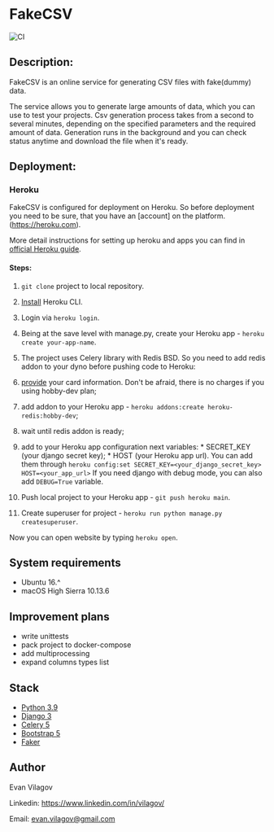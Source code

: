 # FakeCSV
![CI](https://github.com/vilagov/fake-csv/workflows/FakeCSV%20CI/badge.svg)

## Description:
FakeCSV is an online service for generating CSV files with fake(dummy) data.

The service allows you to generate large amounts of data, which you can use to test your projects.
Csv generation process takes from a second to several minutes, depending on the specified parameters and the required amount of data. Generation runs in the background and you can check status anytime and download the file when it's ready.

## Deployment:

### Heroku

FakeCSV is configured for deployment on Heroku.
So before deployment you need to be sure, that you have an [account] on the platform.(https://heroku.com).

More detail instructions for setting up heroku and apps you can find in [official Heroku guide](https://devcenter.heroku.com/articles/getting-started-with-python).

#### Steps:

1. `git clone` project to local repository.

2. [Install](https://devcenter.heroku.com/articles/getting-started-with-python#set-up) Heroku CLI.

3. Login via `heroku login`.

4. Being at the save level with manage.py, create your Heroku app - `heroku create your-app-name`.

5. The project uses Celery library with Redis BSD. So you need to add redis addon to your dyno before pushing code to Heroku:
  1. [provide](https://dashboard.heroku.com/account/billing) your card information. Don't be afraid, there is no charges if you using hobby-dev plan;
  2. add addon to your Heroku app - `heroku addons:create heroku-redis:hobby-dev`;
  3. wait until redis addon is ready;
  4. add to your Heroku app configuration next variables:
    * SECRET_KEY (your django secret key);
    * HOST (your Heroku app url).
    You can add them through `heroku config:set SECRET_KEY=<your_django_secret_key> HOST=<your_app_url>`
    If you need django with debug mode, you can also add `DEBUG=True` variable.

5. Push local project to your Heroku app - `git push heroku main`.

6. Create superuser for project - `heroku run python manage.py createsuperuser`.

Now you can open website by typing `heroku open`.

## System requirements

* Ubuntu 16.^
* macOS High Sierra 10.13.6

## Improvement plans

* write unittests
* pack project to docker-compose
* add multiprocessing
* expand columns types list

## Stack

* [Python 3.9](https://www.python.org/)
* [Django 3](https://www.djangoproject.com/)
* [Celery 5](https://docs.celeryproject.org/)
* [Bootstrap 5](https://getbootstrap.com/)
* [Faker](https://faker.readthedocs.io/)

## Author

Evan Vilagov

Linkedin: https://www.linkedin.com/in/vilagov/

Email: evan.vilagov@gmail.com
